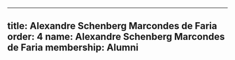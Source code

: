 ---
  title: Alexandre Schenberg Marcondes de Faria
  order: 4
  name: Alexandre Schenberg Marcondes de Faria
  membership: Alumni
  ---
  
